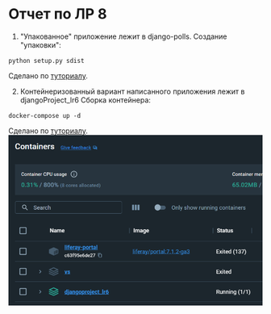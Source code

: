 # Отчет по ЛР 8
1. "Упакованное" приложение лежит в django-polls.
Создание "упаковки":
```
python setup.py sdist
```
Сделано по [туториалу](https://docs.djangoproject.com/en/3.2/intro/reusable-apps/).

2. Контейнеризованный вариант написанного приложения лежит в djangoProject_lr6
Сборка контейнера:
```
docker-compose up -d
```
Сделано по [туториалу](https://pythonru.com/uroki/docker-django).
![Картинка](img.png)
